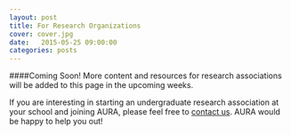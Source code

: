 ```yaml
---
layout: post
title: For Research Organizations
cover: cover.jpg
date:   2015-05-25 09:00:00
categories: posts
---
```


####Coming Soon!
More content and resources for research associations will be added to this page in the upcoming weeks.

If you are interesting in starting an undergraduate research association at your school and joining AURA, please feel free to [contact us](/contact_us). AURA would be happy to help you out!
